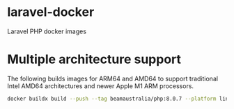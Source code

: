 # laravel-docker

Laravel PHP docker images

# Multiple architecture support

The following builds images for ARM64 and AMD64 to support traditional Intel AMD64 architectures and newer Apple M1 ARM processors.

```bash
docker buildx build --push --tag beamaustralia/php:8.0.7 --platform linux/arm64/v8,linux/amd64 .
```
